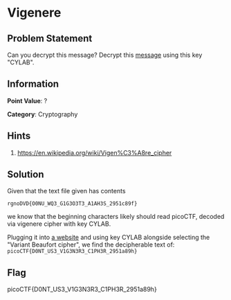 # Vigenere

## Problem Statement

Can you decrypt this message?
Decrypt this [message](./cipher.txt) using this key "CYLAB".

## Information

**Point Value**: ?

**Category**: Cryptography

## Hints

1. https://en.wikipedia.org/wiki/Vigen%C3%A8re_cipher

## Solution

Given that the text file given has contents
```
rgnoDVD{O0NU_WQ3_G1G3O3T3_A1AH3S_2951c89f}
```
we know that the beginning characters likely should read picoCTF, decoded via vigenere cipher with key CYLAB.

Plugging it into [a website](https://cryptii.com/pipes/vigenere-cipher) and using key CYLAB alongside selecting the "Variant Beaufort cipher", we find the decipherable text of: `picoCTF{D0NT_US3_V1G3N3R3_C1PH3R_2951a89h}`

## Flag

picoCTF{D0NT_US3_V1G3N3R3_C1PH3R_2951a89h}
